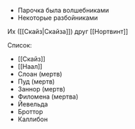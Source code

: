 - Парочка была волшебниками
- Некоторые разбойниками

Их ([[Скайз|Скайза]]) друг [[Нортвинт]]

Список:
- [[Скайз]]
- [[Наал]]
- Слоан (мертв)
- Пуд (мертв)
- Заннор (мертв)
- Филомена (мертва)
- Йевельда
- Броттор
- Каллибон